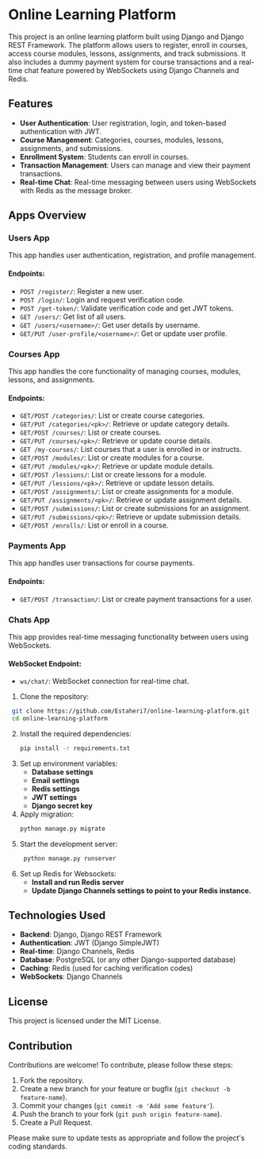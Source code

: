 # Online Learning Platform

This project is an online learning platform built using Django and Django REST Framework. The platform allows users to register, enroll in courses, access course modules, lessons, assignments, and track submissions. It also includes a dummy payment system for course transactions and a real-time chat feature powered by WebSockets using Django Channels and Redis.

## Features

- **User Authentication**: User registration, login, and token-based authentication with JWT.
- **Course Management**: Categories, courses, modules, lessons, assignments, and submissions.
- **Enrollment System**: Students can enroll in courses.
- **Transaction Management**: Users can manage and view their payment transactions.
- **Real-time Chat**: Real-time messaging between users using WebSockets with Redis as the message broker.

## Apps Overview

### Users App

This app handles user authentication, registration, and profile management.

#### Endpoints:
- `POST /register/`: Register a new user.
- `POST /login/`: Login and request verification code.
- `POST /get-token/`: Validate verification code and get JWT tokens.
- `GET /users/`: Get list of all users.
- `GET /users/<username>/`: Get user details by username.
- `GET/PUT /user-profile/<username>/`: Get or update user profile.

### Courses App

This app handles the core functionality of managing courses, modules, lessons, and assignments.

#### Endpoints:
- `GET/POST /categories/`: List or create course categories.
- `GET/PUT /categories/<pk>/`: Retrieve or update category details.
- `GET/POST /courses/`: List or create courses.
- `GET/PUT /courses/<pk>/`: Retrieve or update course details.
- `GET /my-courses/`: List courses that a user is enrolled in or instructs.
- `GET/POST /modules/`: List or create modules for a course.
- `GET/PUT /modules/<pk>/`: Retrieve or update module details.
- `GET/POST /lessions/`: List or create lessons for a module.
- `GET/PUT /lessions/<pk>/`: Retrieve or update lesson details.
- `GET/POST /assignments/`: List or create assignments for a module.
- `GET/PUT /assignments/<pk>/`: Retrieve or update assignment details.
- `GET/POST /submissions/`: List or create submissions for an assignment.
- `GET/PUT /submissions/<pk>/`: Retrieve or update submission details.
- `GET/POST /enrolls/`: List or enroll in a course.

### Payments App

This app handles user transactions for course payments.

#### Endpoints:
- `GET/POST /transaction/`: List or create payment transactions for a user.

### Chats App

This app provides real-time messaging functionality between users using WebSockets.

#### WebSocket Endpoint:
- `ws/chat/`: WebSocket connection for real-time chat.

1. Clone the repository:
  ```bash
   git clone https://github.com/Estaheri7/online-learning-platform.git
   cd online-learning-platform
  ```
2. Install the required dependencies:
   ```bash
   pip install -r requirements.txt
   ```
3. Set up environment variables:
    - **Database settings**
    - **Email settings**
    - **Redis settings**
    - **JWT settings**
    - **Django secret key**
4. Apply migration:
   ```bash
   python manage.py migrate
   ```
5. Start the development server:
   ```bash
    python manage.py runserver
   ```
6. Set up Redis for Websockets:
   - **Install and run Redis server**
   - **Update Django Channels settings to point to your Redis instance.**

## Technologies Used

- **Backend**: Django, Django REST Framework
- **Authentication**: JWT (Django SimpleJWT)
- **Real-time**: Django Channels, Redis
- **Database**: PostgreSQL (or any other Django-supported database)
- **Caching**: Redis (used for caching verification codes)
- **WebSockets**: Django Channels


## License

This project is licensed under the MIT License.

## Contribution

Contributions are welcome! To contribute, please follow these steps:

1. Fork the repository.
2. Create a new branch for your feature or bugfix (`git checkout -b feature-name`).
3. Commit your changes (`git commit -m 'Add some feature'`).
4. Push the branch to your fork (`git push origin feature-name`).
5. Create a Pull Request.

Please make sure to update tests as appropriate and follow the project's coding standards.
